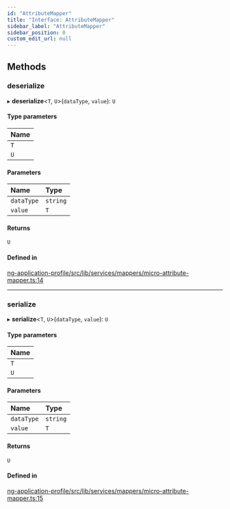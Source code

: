 ```yaml
---
id: "AttributeMapper"
title: "Interface: AttributeMapper"
sidebar_label: "AttributeMapper"
sidebar_position: 0
custom_edit_url: null
---
```


## Methods

### deserialize

▸ **deserialize**<`T`, `U`\>(`dataType`, `value`): `U`

#### Type parameters

| Name |
| :------ |
| `T` |
| `U` |

#### Parameters

| Name | Type |
| :------ | :------ |
| `dataType` | `string` |
| `value` | `T` |

#### Returns

`U`

#### Defined in

[ng-application-profile/src/lib/services/mappers/micro-attribute-mapper.ts:14](https://github.com/cognizone/ng-cognizone/blob/0401c67/libs/ng-application-profile/src/lib/services/mappers/micro-attribute-mapper.ts#L14)

___

### serialize

▸ **serialize**<`T`, `U`\>(`dataType`, `value`): `U`

#### Type parameters

| Name |
| :------ |
| `T` |
| `U` |

#### Parameters

| Name | Type |
| :------ | :------ |
| `dataType` | `string` |
| `value` | `T` |

#### Returns

`U`

#### Defined in

[ng-application-profile/src/lib/services/mappers/micro-attribute-mapper.ts:15](https://github.com/cognizone/ng-cognizone/blob/0401c67/libs/ng-application-profile/src/lib/services/mappers/micro-attribute-mapper.ts#L15)
